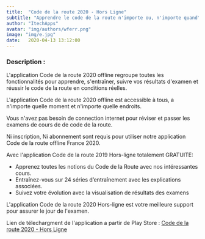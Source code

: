 ```yaml
---
title:  "Code de la route 2020 - Hors Ligne"
subtitle: "Apprendre le code de la route n'importe ou, n'importe quand"
author: "ItechApps"
avatar: "img/authors/wferr.png"
image: "img/e.jpg"
date:   2020-04-13 13:12:00
---
```


### Description :
L'application Code de la route 2020 offline regroupe toutes les fonctionnalités pour apprendre, s'entraîner, suivre vos résultats d'examen et réussir le code de la route en conditions réelles.

L'application Code de la route 2020 offline est accessible à tous, a n'importe quelle moment et n'importe quelle endroits.

Vous n'avez pas besoin de connection internet pour réviser et passer les examens de cours de de code de la route.

Ni inscription, Ni abonnement sont requis pour utiliser notre application Code de la route offline France 2020.

Avec l'application Code de la route 2019 Hors-ligne totalement GRATUITE:

- Apprenez toutes les notions du Code de la Route avec nos intéressantes cours.
- Entraînez-vous sur 24 séries d’entraînement avec les explications associées.
- Suivez votre évolution avec la visualisation de résultats des examens

L'application Code de la route 2020 Hors-ligne est votre meilleure support pour assurer le jour de l'examen.

Lien de télechargment de l'application a partir de Play Store : <a href="https://play.google.com/store/apps/details?id=com.itechApp.coderoute" title="Code de la route 2020 - Hors Ligne" style="color:bleu">Code de la route 2020 - Hors Ligne</a>
